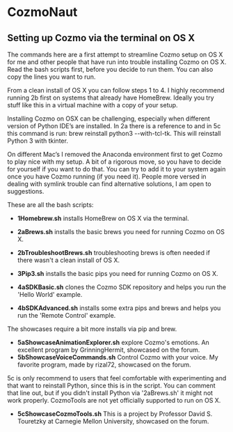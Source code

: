 # CozmoNaut

## Setting up Cozmo via the terminal on OS X

The commands here are a first attempt to streamline Cozmo setup on OS X
for me and other people that have run into trouble installing Cozmo on
OS X. Read the bash scripts first, before you decide to run them. You
can also copy the lines you want to run.

From a clean install of OS X you can follow steps 1 to 4. I highly
recommend running 2b first on systems that already have HomeBrew.
Ideally you try stuff like this in a virtual machine with a copy of
your setup.

Installing Cozmo on OSX can be challenging, especially when different
version of Python IDE’s are installed. In 2a there is a reference to
and in 5c this command is run: brew reinstall python3 --with-tcl-tk.
This will reinstall Python 3 with tkinter.

On different Mac’s I removed the Anaconda environment first to get
Cozmo to play nice with my setup. A bit of a rigorous move, so you have
to decide for yourself if you want to do that. You can try to add it to
your system again once you have Cozmo running (if you need it). People
more versed in dealing with symlink trouble can find alternative
solutions, I am open to suggestions.

These are all the bash scripts:

* __1Homebrew.sh__ installs HomeBrew on OS X via the terminal.

* __2aBrews.sh__ installs the basic brews you need for running Cozmo on OS X.
* __2bTroubleshootBrews.sh__ troubleshooting brews is often needed if there wasn't a clean install of OS X.
* __3Pip3.sh__ installs the basic pips you need for running Cozmo on OS X.

* __4aSDKBasic.sh__ clones the Cozmo SDK repository and helps you run the 'Hello World' example.
* __4bSDKAdvanced.sh__ installs some extra pips and brews and helps you run the 'Remote Control' example.


The showcases require a bit more installs via pip and brew. 
* __5aShowcaseAnimationExplorer.sh__ explore Cozmo's emotions. An excellent program by GrinningHermit, showcased on the forum.
* __5bShowcaseVoiceCommands.sh__ Control Cozmo with your voice. My favorite program, made by rizal72, showcased on the forum.

5c is only recommend to users that feel comfortable with experimenting and that want to reinstall Python, since this is in the script. 
You can comment that line out, but if you didn't install Python via '2aBrews.sh' it might not work properly. CozmoTools are not
yet officially supported to run on OS X.
* __5cShowcaseCozmoTools.sh__ This is a project by Professor David S. Touretzky at Carnegie Mellon University, showcased on the forum.
